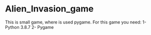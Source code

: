 # Alien_Invasion_game

This is small game, where is used pygame.
For this game you need:
1- Python 3.8.7
2- Pygame 

